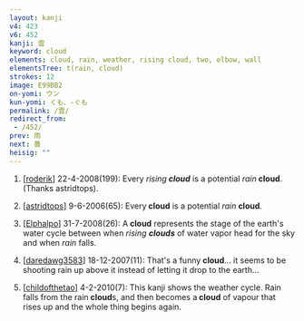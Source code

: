 ```yaml
---
layout: kanji
v4: 423
v6: 452
kanji: 雲
keyword: cloud
elements: cloud, rain, weather, rising cloud, two, elbow, wall
elementsTree: t(rain, cloud)
strokes: 12
image: E99BB2
on-yomi: ウン
kun-yomi: くも、-ぐも
permalink: /雲/
redirect_from:
 - /452/
prev: 雨
next: 曇
heisig: ""
---
```


1) [<a href="http://kanji.koohii.com/profile/roderik">roderik</a>] 22-4-2008(199): Every <em>rising<strong> cloud</strong></em> is a potential <em>rain</em><strong> cloud</strong>. (Thanks astridtops).

2) [<a href="http://kanji.koohii.com/profile/astridtops">astridtops</a>] 9-6-2006(65): Every<strong> cloud</strong> is a potential <em>rain</em><strong> cloud</strong>.

3) [<a href="http://kanji.koohii.com/profile/Elphalpo">Elphalpo</a>] 31-7-2008(26): A<strong> cloud</strong> represents the stage of the earth&#039;s water cycle between when <em>rising <strong>clouds</strong></em> of water vapor head for the sky and when <em>rain</em> falls.

4) [<a href="http://kanji.koohii.com/profile/daredawg3583">daredawg3583</a>] 18-12-2007(11): That&#039;s a funny<strong> cloud</strong>... it seems to be shooting rain up above it instead of letting it drop to the earth...

5) [<a href="http://kanji.koohii.com/profile/childofthetao">childofthetao</a>] 4-2-2010(7): This kanji shows the weather cycle. Rain falls from the rain<strong> cloud</strong>s, and then becomes a<strong> cloud</strong> of vapour that rises up and the whole thing begins again.

